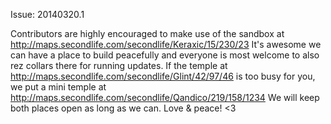 Issue: 20140320.1

Contributors are highly encouraged to make use of the sandbox at http://maps.secondlife.com/secondlife/Keraxic/15/230/23 It's awesome we can have a place to build peacefully and everyone is most welcome to also rez collars there for running updates. If the temple at http://maps.secondlife.com/secondlife/Glint/42/97/46 is too busy for you, we put a mini temple at http://maps.secondlife.com/secondlife/Qandico/219/158/1234 We will keep both places open as long as we can. Love & peace! <3
